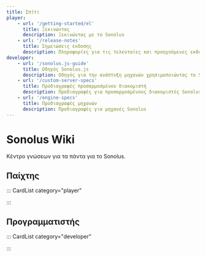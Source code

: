 ```yaml
---
title: Σπίτι
player:
    - url: '/getting-started/el'
      title: Ξεκινώντας
      description: Ξεκινώντας με το Sonolus
    - url: '/release-notes'
      title: Σημειώσεις έκδοσης
      description: Πληροφορίες για τις τελευταίες και προηγούμενες εκδόσεις του Sonolus
developer:
    - url: '/sonolus.js-guide'
      title: Οδηγός Sonolus.js
      description: Οδηγός για την ανάπτυξη μηχανών χρησιμοποιώντας το Sonolus.js
    - url: '/custom-server-specs'
      title: Προδιαγραφές προσαρμοσμένου διακομιστή
      description: Προδιαγραφές για προσαρμοσμένους διακομιστές Sonolus
    - url: '/engine-specs'
      title: Προδιαγραφές μηχανών
      description: Προδιαγραφές για μηχανές Sonolus
---
```


# Sonolus Wiki

Κέντρο γνώσεων για τα πάντα για το Sonolus.

## Παίχτης

::: CardList category="player"

:::

## Προγραμματιστής

::: CardList category="developer"

:::
